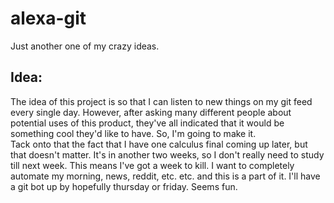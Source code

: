 # alexa-git   
Just another one of my crazy ideas.    
  
    
## Idea:  
The idea of this project is so that I can listen to new things on my git feed every single day. However, after asking many different people about potential uses of this product, they've all indicated that it would be something cool they'd like to have. So, I'm going to make it.    
Tack onto that the fact that I have one calculus final coming up later, but that doesn't matter. It's in another two weeks, so I don't really need to study till next week. This means I've got a week to kill. I want to completely automate my morning, news, reddit, etc. etc. and this is a part of it. I'll have a git bot up by hopefully thursday or friday. Seems fun.
